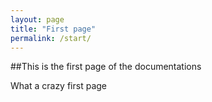 ```yaml
---
layout: page
title: "First page"
permalink: /start/
---
```


##This is the first page of the documentations

What a crazy first page
